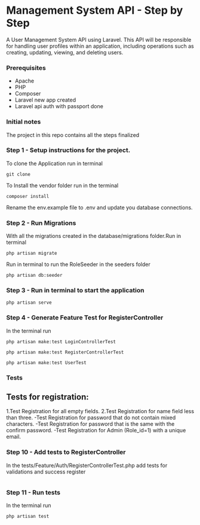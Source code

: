 # Management System API - Step by Step
A User Management System API using Laravel. This API will be responsible for handling user profiles within an application, including operations such as creating, updating, viewing, and deleting users.

### Prerequisites
* Apache
* PHP
* Composer
* Laravel new app created
* Laravel api auth with passport done

### Initial notes
The project in this repo contains all the steps finalized

### Step 1 - Setup instructions for the project.
To clone the Application run in terminal
```
git clone 
```
To Install the vendor folder run in the terminal
```
composer install
```
Rename the env.example file to .env and update you database connections.

### Step 2 - Run Migrations
With all the migrations created in the database/migrations folder.Run in terminal
```
php artisan migrate
```
Run in terminal to run the RoleSeeder in the seeders folder
```
php artisan db:seeder
```
### Step 3 - Run in terminal to start the application
```
php artisan serve
```
### Step 4 - Generate Feature Test for RegisterController
In the terminal run
```
php artisan make:test LoginControllerTest
```
```
php artisan make:test RegisterControllerTest
```
```
php artisan make:test UserTest
```

### Tests
## Tests for registration:
1.Test Registration for all empty fields.
2.Test Registration for name field less than three.
 -Test Registration for password that do not contain mixed characters.
 -Test Registration for password that is the same with the confirm password.
 -Test Registration for Admin (Role_id=1) with a unique email.

### Step 10 - Add tests to RegisterController
In the tests/Feature/Auth/RegisterControllerTest.php add tests
for validations and success register
```
```

### Step 11 - Run tests
In the terminal run
```
php artisan test
```
